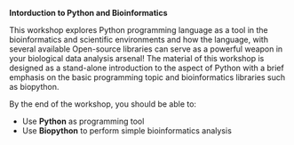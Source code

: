 <B>Intorduction to Python and Bioinformatics</B>

This workshop explores Python programming language as a tool in the 
bioinformatics and scientific environments and how the language, with several available 
Open-source libraries can serve as a powerful weapon in your biological data 
analysis arsenal!
The material of this workshop is designed as a stand-alone introduction to the 
aspect of Python with a brief emphasis on the basic programming topic and bioinformatics libraries such as 
biopython.

By the end of the workshop, you should be able to:
<ul>
  <li>Use <b>Python</b> as programming tool</li>
  <li>Use <b>Biopython</b> to perform simple bioinformatics analysis</li>
</ul>
